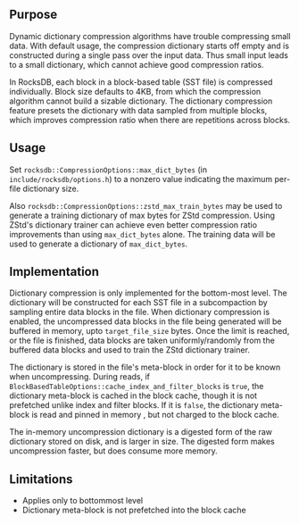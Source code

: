 ## Purpose

Dynamic dictionary compression algorithms have trouble compressing small data. With default usage, the compression dictionary starts off empty and is constructed during a single pass over the input data. Thus small input leads to a small dictionary, which cannot achieve good compression ratios.

In RocksDB, each block in a block-based table (SST file) is compressed individually. Block size defaults to 4KB, from which the compression algorithm cannot build a sizable dictionary. The dictionary compression feature presets the dictionary with data sampled from multiple blocks, which improves compression ratio when there are repetitions across blocks.

## Usage

Set `rocksdb::CompressionOptions::max_dict_bytes` (in `include/rocksdb/options.h`) to a nonzero value indicating the maximum per-file dictionary size.

Also `rocksdb::CompressionOptions::zstd_max_train_bytes` may be used to generate a training dictionary of max bytes for ZStd compression. Using ZStd's dictionary trainer can achieve even better compression ratio improvements than using `max_dict_bytes` alone. The training data will be used to generate a dictionary of `max_dict_bytes`.

## Implementation

Dictionary compression is only implemented for the bottom-most level. The dictionary will be constructed for each SST file in a subcompaction by sampling entire data blocks in the file. When dictionary compression is enabled, the uncompressed data blocks in the file being generated will be buffered in memory, upto ```target_file_size``` bytes. Once the limit is reached, or the file is finished, data blocks are taken uniformly/randomly from the buffered data blocks and used to train the ZStd dictionary trainer.

The dictionary is stored in the file's meta-block in order for it to be known when uncompressing. During reads, if ```BlockBasedTableOptions::cache_index_and_filter_blocks``` is ```true```, the dictionary meta-block is cached in the block cache, though it is not prefetched unlike index and filter blocks. If it is ```false```, the dictionary meta-block is read and pinned in memory , but not charged to the block cache.

The in-memory uncompression dictionary is a digested form of the raw dictionary stored on disk, and is larger in size. The digested form makes uncompression faster, but does consume more memory.

## Limitations

* Applies only to bottommost level
* Dictionary meta-block is not prefetched into the block cache
